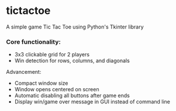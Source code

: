 # tictactoe
A simple game Tic Tac Toe using Python's Tkinter library

### Core functionality:
- 3x3 clickable grid for 2 players
- Win detection for rows, columns, and diagonals

Advancement:
- Compact window size
- Window opens centered on screen
- Automatic disabling all buttons after game ends
- Display win/game over message in GUI instead of command line